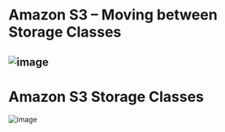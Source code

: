 
# Amazon S3 – Moving between Storage Classes
  ![image](https://github.com/user-attachments/assets/09ec3621-92b3-4c29-8e62-b26c896d2bae)
---
# Amazon S3 Storage Classes 
  ![image](https://github.com/user-attachments/assets/a00863b0-02d8-4cb3-bdff-2d0d2b1074d4)
